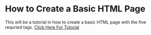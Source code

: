# How to Create a Basic HTML Page
This will be a tutorial in how to create a basic HTML page with the five requried tags.
[Click Here For Tutorial](https://github.com/gokusora34/Infotc1600Final/blob/main/tutorial.md)
